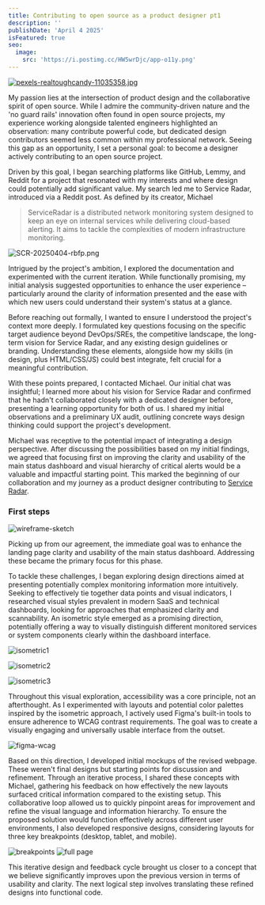 ```yaml
---
title: Contributing to open source as a product designer pt1
description: ''
publishDate: 'April 4 2025'
isFeatured: true
seo:
  image:
    src: 'https://i.postimg.cc/HW5wrDjc/app-o11y.png'
---
```



[![pexels-realtoughcandy-11035358.jpg](https://i.postimg.cc/XvBxjQYH/pexels-realtoughcandy-11035358.jpg)](https://postimg.cc/CZYbJCDk)

My passion lies at the intersection of product design and the collaborative spirit of open source. While I admire the community-driven nature and the 'no guard rails' innovation often found in open source projects, my experience working alongside talented engineers highlighted an observation: many contribute powerful code, but dedicated design contributors seemed less common within my professional network. Seeing this gap as an opportunity, I set a personal goal: to become a designer actively contributing to an open source project.

Driven by this goal, I began searching platforms like GitHub, Lemmy, and Reddit for a project that resonated with my interests and where design could potentially add significant value. My search led me to Service Radar, introduced via a Reddit post. As defined by its creator, Michael
>ServiceRadar is a distributed network monitoring system designed to keep an eye on internal services while delivering cloud-based alerting. It aims to tackle the complexities of modern infrastructure monitoring.

![SCR-20250404-rbfp.png](https://i.postimg.cc/C1D8t2x0/SCR-20250404-rbfp.png)

Intrigued by the project's ambition, I explored the documentation and experimented with the current iteration. While functionally promising, my initial analysis suggested opportunities to enhance the user experience – particularly around the clarity of information presented and the ease with which new users could understand their system's status at a glance.

Before reaching out formally, I wanted to ensure I understood the project's context more deeply. I formulated key questions focusing on the specific target audience beyond DevOps/SREs, the competitive landscape, the long-term vision for Service Radar, and any existing design guidelines or branding. Understanding these elements, alongside how my skills (in design, plus HTML/CSS/JS) could best integrate, felt crucial for a meaningful contribution.

With these points prepared, I contacted Michael. Our initial chat was insightful; I learned more about his vision for Service Radar and confirmed that he hadn't collaborated closely with a dedicated designer before, presenting a learning opportunity for both of us. I shared my initial observations and a preliminary UX audit, outlining concrete ways design thinking could support the project's development.

Michael was receptive to the potential impact of integrating a design perspective. After discussing the possibilities based on my initial findings, we agreed that focusing first on improving the clarity and usability of the main status dashboard and visual hierarchy of critical alerts would be a valuable and impactful starting point. This marked the beginning of our collaboration and my journey as a product designer contributing to <a href="https://docs.serviceradar.cloud/">Service Radar</a>.

### First steps

![wireframe-sketch](https://i.postimg.cc/wMSLbGGY/PXL-20250406-094654266.jpg)

Picking up from our agreement, the immediate goal was to enhance the landing page clarity and usability of the main status dashboard. Addressing these became the primary focus for this phase.

To tackle these challenges, I began exploring design directions aimed at presenting potentially complex monitoring information more intuitively. Seeking to effectively tie together data points and visual indicators, I researched visual styles prevalent in modern SaaS and technical dashboards, looking for approaches that emphasized clarity and scannability. An isometric style emerged as a promising direction, potentially offering a way to visually distinguish different monitored services or system components clearly within the dashboard interface.

![isometric1](https://i.postimg.cc/4yBNY7pL/SCR-20250326-lzcs.jpg)

![isometric2](https://i.postimg.cc/QM18pnpW/SCR-20250404-rnbp.png)

![isometric3](https://i.postimg.cc/ydT7Ggp1/SCR-20250328-nnim.png)

Throughout this visual exploration, accessibility was a core principle, not an afterthought. As I experimented with layouts and potential color palettes inspired by the isometric approach, I actively used Figma's built-in tools to ensure adherence to WCAG contrast requirements. The goal was to create a visually engaging and universally usable interface from the outset.

![figma-wcag](https://i.postimg.cc/XJJkXhG9/SCR-20250406-jwsb.png)

Based on this direction, I developed initial mockups of the revised webpage. These weren't final designs but starting points for discussion and refinement. Through an iterative process, I shared these concepts with Michael, gathering his feedback on how effectively the new layouts surfaced critical information compared to the existing setup. This collaborative loop allowed us to quickly pinpoint areas for improvement and refine the visual language and information hierarchy. To ensure the proposed solution would function effectively across different user environments, I also developed responsive designs, considering layouts for three key breakpoints (desktop, tablet, and mobile).

![breakpoints](https://i.postimg.cc/x8HPvm0R/SCR-20250406-kcmf.jpg)
![full page](https://i.postimg.cc/9fpK9vxM/SCR-20250406-kgvo.jpg)

This iterative design and feedback cycle brought us closer to a concept that we believe significantly improves upon the previous version in terms of usability and clarity. The next logical step involves translating these refined designs into functional code.
